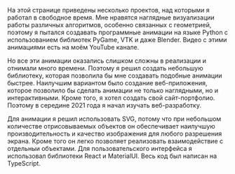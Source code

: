 На этой странице приведены несколько проектов, над которыми я работал в свободное время. Мне нравятся наглядные визуализации работы различных алгоритмов, особенно связанных с геометрией, поэтому я пытался создавать программные анимации на языке Python с использованием библиотек PyGame, VTK и даже Blender. Видео с этими анимациями есть на моём YouTube канале.

Но все эти анимации оказались слишком сложны в реализации и отнимали много времени. Поэтому я решил создать небольшую библиотеку, которая позволила бы мне создавать подобные анимации быстрее. Наилучшим вариантом было создание веб-приложения, которое позволило бы сделать анимации не только наглядными, но и интерактивными. Кроме того, я хотел создать свой сайт-портфолио. Поэтому в середине 2021 года я начал изучать веб-разработку.

Для анимации я решил использовать SVG, потому что при небольшом количестве отрисовываемых объектов он обеспечивает наилучшую производительность и качество изображения для любого разрешения экрана. Кроме того он легко позволяет реализовать взаимодействие с отдельныи объектами. Для пользовательского интерфейса я использовал библиотеки React и MaterialUI. Весь код был написан на TypeScript.
